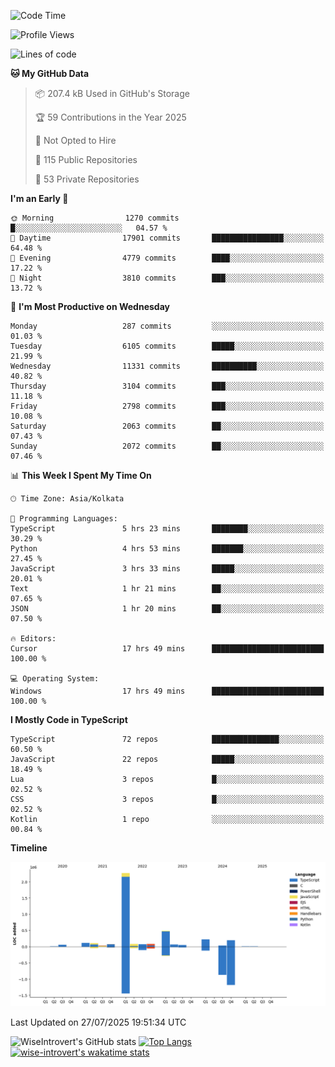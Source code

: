<!--START_SECTION:waka-->
![Code Time](http://img.shields.io/badge/Code%20Time-2%2C415%20hrs%207%20mins-blue)

![Profile Views](http://img.shields.io/badge/Profile%20Views-0-blue)

![Lines of code](https://img.shields.io/badge/From%20Hello%20World%20I%27ve%20Written-4.0%20million%20lines%20of%20code-blue)

**🐱 My GitHub Data** 

> 📦 207.4 kB Used in GitHub's Storage 
 > 
> 🏆 59 Contributions in the Year 2025
 > 
> 🚫 Not Opted to Hire
 > 
> 📜 115 Public Repositories 
 > 
> 🔑 53 Private Repositories 
 > 
**I'm an Early 🐤** 

```text
🌞 Morning                1270 commits        █░░░░░░░░░░░░░░░░░░░░░░░░   04.57 % 
🌆 Daytime                17901 commits       ████████████████░░░░░░░░░   64.48 % 
🌃 Evening                4779 commits        ████░░░░░░░░░░░░░░░░░░░░░   17.22 % 
🌙 Night                  3810 commits        ███░░░░░░░░░░░░░░░░░░░░░░   13.72 % 
```
📅 **I'm Most Productive on Wednesday** 

```text
Monday                   287 commits         ░░░░░░░░░░░░░░░░░░░░░░░░░   01.03 % 
Tuesday                  6105 commits        █████░░░░░░░░░░░░░░░░░░░░   21.99 % 
Wednesday                11331 commits       ██████████░░░░░░░░░░░░░░░   40.82 % 
Thursday                 3104 commits        ███░░░░░░░░░░░░░░░░░░░░░░   11.18 % 
Friday                   2798 commits        ███░░░░░░░░░░░░░░░░░░░░░░   10.08 % 
Saturday                 2063 commits        ██░░░░░░░░░░░░░░░░░░░░░░░   07.43 % 
Sunday                   2072 commits        ██░░░░░░░░░░░░░░░░░░░░░░░   07.46 % 
```


📊 **This Week I Spent My Time On** 

```text
🕑︎ Time Zone: Asia/Kolkata

💬 Programming Languages: 
TypeScript               5 hrs 23 mins       ████████░░░░░░░░░░░░░░░░░   30.29 % 
Python                   4 hrs 53 mins       ███████░░░░░░░░░░░░░░░░░░   27.45 % 
JavaScript               3 hrs 33 mins       █████░░░░░░░░░░░░░░░░░░░░   20.01 % 
Text                     1 hr 21 mins        ██░░░░░░░░░░░░░░░░░░░░░░░   07.65 % 
JSON                     1 hr 20 mins        ██░░░░░░░░░░░░░░░░░░░░░░░   07.50 % 

🔥 Editors: 
Cursor                   17 hrs 49 mins      █████████████████████████   100.00 % 

💻 Operating System: 
Windows                  17 hrs 49 mins      █████████████████████████   100.00 % 
```

**I Mostly Code in TypeScript** 

```text
TypeScript               72 repos            ███████████████░░░░░░░░░░   60.50 % 
JavaScript               22 repos            █████░░░░░░░░░░░░░░░░░░░░   18.49 % 
Lua                      3 repos             █░░░░░░░░░░░░░░░░░░░░░░░░   02.52 % 
CSS                      3 repos             █░░░░░░░░░░░░░░░░░░░░░░░░   02.52 % 
Kotlin                   1 repo              ░░░░░░░░░░░░░░░░░░░░░░░░░   00.84 % 
```



**Timeline**

![Lines of Code chart](https://raw.githubusercontent.com/wise-introvert/wise-introvert/master/assets/bar_graph.png)


 Last Updated on 27/07/2025 19:51:34 UTC
<!--END_SECTION:waka-->

![WiseIntrovert's GitHub stats](https://github-readme-stats.vercel.app/api?username=wise-introvert&count_private=true&show_icons=true)
[![Top Langs](https://github-readme-stats.vercel.app/api/top-langs/?username=wise-introvert&langs_count=10)](https://github.com/anuraghazra/github-readme-stats)
[![wise-introvert's wakatime stats](https://github-readme-stats.vercel.app/api/wakatime?username=wiseintrovert)](https://github.com/anuraghazra/github-readme-stats)
